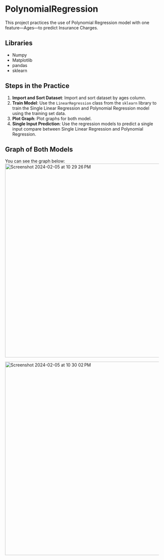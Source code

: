 # PolynomialRegression
This project practices the use of Polynomial Regression model with one feature—Ages—to predict Insurance Charges.

## Libraries

- Numpy
- Matplotlib
- pandas
- sklearn

## Steps in the Practice

1. **Import and Sort Dataset**: Import and sort dataset by ages column.
2. **Train Model**: Use the `LinearRegression` class from the `sklearn` library to train the Single Linear Regression and Polynomial Regression model using the training set data.
3. **Plot Graph**: Plot graphs for both model.
4. **Single Input Prediction**: Use the regression models to predict a single input compare between Single Linear Regression and Polynomial Regression.


## Graph of Both Models


You can see the graph below:
<img width="634" alt="Screenshot 2024-02-05 at 10 29 26 PM" src="https://github.com/SukprasarnRatt/PolynomialRegression/assets/74826344/4b410d0a-c470-4783-ba0a-99d7a55b320d">

<img width="633" alt="Screenshot 2024-02-05 at 10 30 02 PM" src="https://github.com/SukprasarnRatt/PolynomialRegression/assets/74826344/32222c75-8078-49bb-ac41-6fbfe8a60357">







